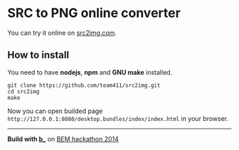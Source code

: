# SRC to PNG online converter

You can try it online on [src2img.com](http://src2img.com/).

## How to install

You need to have **nodejs**, **npm** and **GNU make** installed.

```
git clone https://github.com/team411/src2img.git
cd src2img
make
```

Now you can open builded page ``http://127.0.0.1:8080/desktop.bundles/index/index.html`` in your browser.


----

**Build with [b_](http://bem.info/method/)** on [BEM hackathon 2014](http://ru.bem.info/events/bem-hackaton-2014/)
